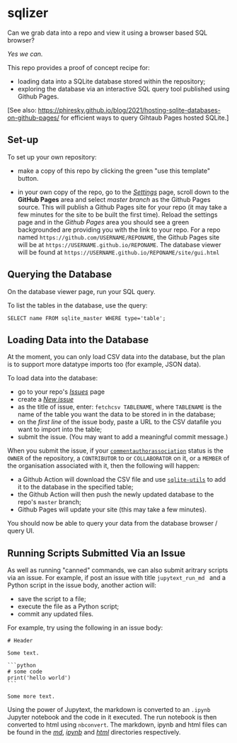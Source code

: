 # sqlizer

Can we grab data into a repo and view it using a browser based SQL browser?

*Yes we can.*

This repo provides a proof of concept recipe for:

- loading data into a SQLite database stored within the repository;
- exploring the database via an interactive SQL query tool published using Github Pages.


[See also: https://phiresky.github.io/blog/2021/hosting-sqlite-databases-on-github-pages/ for efficient ways to query Gihtaub Pages hosted SQLite.]

## Set-up

To set up your own repository:

- make a copy of this repo by clicking the green "use this template" button.

- in your own copy of the repo, go to the [*Settings*](./settings) page, scroll down to the __GitHub Pages__ area and select *master branch* as the Github Pages source. This will publish a Github Pages site for your repo (it may take a few minutes for the site to be built the first time). Reload the settings page and in the *Github Pages* area you should see a green backgrounded are providing you with the link to your repo. For a repo named `https://github.com/USERNAME/REPONAME`, the Github Pages site will be at `https://USERNAME.github.io/REPONAME`. The database viewer will be found at `https://USERNAME.github.io/REPONAME/site/gui.html`


## Querying the Database

On the database viewer page, run your SQL query.

To list the tables in the database, use the query:

`SELECT name FROM sqlite_master WHERE type='table';`


## Loading Data into the Database

At the moment, you can only load CSV data into the database, but the plan is to support more datatype imports too (for example, JSON data).

To load data into the database:

- go to your repo's [*Issues*](./issues) page
- create a [*New issue*](https://github.com/innovationOUtside/open-ouxml-tools/issues/new)
- as the title of issue, enter: `fetchcsv TABLENAME`, where `TABLENAME` is the name of the table you want the data to be stored in in the database;
- on the *first line* of the issue body, paste a URL to the CSV datafile you want to import into the table;
- submit the issue. (You may want to add a meaningful commit message.)

When you submit the issue, if your [`commentauthorassociation`](https://developer.github.com/v4/enum/commentauthorassociation/) status is the `OWNER` of the repository, a `CONTRIBUTOR` to or `COLLABORATOR` on it, or a `MEMBER` of the organisation associated with it, then the following will happen:

- a Github Action will download the CSV file and use [`sqlite-utils`](https://github.com/simonw/sqlite-utils) to add it to the database in the specified table;
- the Github Action will then push the newly updated database to the repo's `master` branch;
- Github Pages will update your site (this may take a few minutes).

You should now be able to query your data from the database browser / query UI.

## Running Scripts Submitted Via an Issue

As well as running "canned" commands, we can also submit aritrary scripts via an issue. For example, if post an issue with title `jupytext_run_md ` and a Python script in the issue body, another action will:

- save the script to a file;
- execute the file as a Python script;
- commit any updated files.

For example, try using the following in an issue body:


    # Header
    
    Some text.
    
    ```python
    # some code
    print('hello world')
    ```
    
    Some more text.
    
Using the power of Jupytext, the markdown is converted to an `.ipynb` Jupyter notebook and the code in it executed. The run notebook is then converted to html using `nbconvert`. The markdown, ipynb and html files can be found in the [*md*](./md), [*ipynb*](./ipynb) and [*html*](./html) directories respectively.
